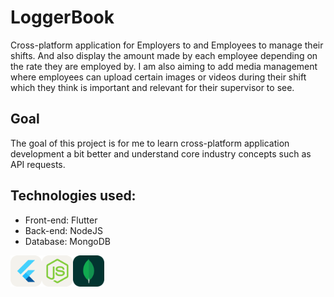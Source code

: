 # LoggerBook

Cross-platform application for Employers to and Employees to manage their shifts. And also display the amount made by each employee depending on the rate they are employed by. I am also aiming to add media management where employees can upload certain images or videos during their shift which they think is important and relevant for their supervisor to see. 

## Goal
The goal of this project is for me to learn cross-platform application development a bit better and understand core industry concepts such as API requests. 

## Technologies used:

- Front-end: Flutter
- Back-end: NodeJS
- Database: MongoDB

<img src = "https://raw.githubusercontent.com/tandpfun/skill-icons/65dea6c4eaca7da319e552c09f4cf5a9a8dab2c8/icons/Flutter-Light.svg" height = 50 width = 50><img src = "https://raw.githubusercontent.com/tandpfun/skill-icons/65dea6c4eaca7da319e552c09f4cf5a9a8dab2c8/icons/NodeJS-Light.svg" height = 50 width = 50><img src = "https://raw.githubusercontent.com/tandpfun/skill-icons/65dea6c4eaca7da319e552c09f4cf5a9a8dab2c8/icons/MongoDB.svg" height = 50 width = 50>